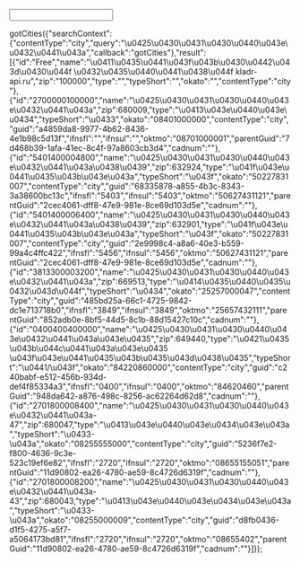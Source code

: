 <form> 
   <p><input list="cocktail"></p>
   <datalist id="cocktail">
    <option>Аперитивы</option>
    <option>Горячие</option>
    <option>Десертные</option>
    <option>Диджестивы</option>
    <option>Молочные</option>
    <option>Слоистые</option>
   </datalist> 
  </form> 


gotCities({"searchContext":{"contentType":"city","query":"\u0425\u0430\u0431\u0430\u0440\u043e\u0432\u0441\u043a","callback":"gotCities"},"result":[{"id":"Free","name":"\u0411\u0435\u0441\u043f\u043b\u0430\u0442\u043d\u0430\u044f \u0432\u0435\u0440\u0441\u0438\u044f kladr-api.ru","zip":"100000","type":"","typeShort":"","okato":"","contentType":"city"},{"id":"2700000100000","name":"\u0425\u0430\u0431\u0430\u0440\u043e\u0432\u0441\u043a","zip":680009,"type":"\u0413\u043e\u0440\u043e\u0434","typeShort":"\u0433","okato":"08401000000","contentType":"city","guid":"a4859da8-9977-4b62-8436-4e1b98c5d13f","ifnsfl":"","ifnsul":"","oktmo":"08701000001","parentGuid":"7d468b39-1afa-41ec-8c4f-97a8603cb3d4","cadnum":""},{"id":"5401400004800","name":"\u0425\u0430\u0431\u0430\u0440\u043e\u0432\u0441\u043a\u0438\u0439","zip":632924,"type":"\u041f\u043e\u0441\u0435\u043b\u043e\u043a","typeShort":"\u043f","okato":"50227831007","contentType":"city","guid":"68335878-a855-4b3c-8343-3a38600bc13c","ifnsfl":"5403","ifnsul":"5403","oktmo":"50627431121","parentGuid":"2cec4061-dff8-47e9-981e-8ce69d103d5e","cadnum":""},{"id":"5401400006400","name":"\u0425\u0430\u0431\u0430\u0440\u043e\u0432\u0441\u043a\u0438\u0439","zip":632901,"type":"\u041f\u043e\u0441\u0435\u043b\u043e\u043a","typeShort":"\u043f","okato":"50227831007","contentType":"city","guid":"2e9998c4-a8a6-40e3-b559-99a4c4ffc422","ifnsfl":"5456","ifnsul":"5456","oktmo":"50627431121","parentGuid":"2cec4061-dff8-47e9-981e-8ce69d103d5e","cadnum":""},{"id":"3813300003200","name":"\u0425\u0430\u0431\u0430\u0440\u043e\u0432\u0441\u043a","zip":669513,"type":"\u0414\u0435\u0440\u0435\u0432\u043d\u044f","typeShort":"\u0434","okato":"25257000047","contentType":"city","guid":"485bd25a-66c1-4725-9842-dc1e713718b0","ifnsfl":"3849","ifnsul":"3849","oktmo":"25657432111","parentGuid":"852adb0e-8bf5-44d5-8c1b-88d15427c10c","cadnum":""},{"id":"0400400400000","name":"\u0425\u0430\u0431\u0430\u0440\u043e\u0432\u0441\u043a\u043e\u0435","zip":649440,"type":"\u0421\u0435\u043b\u044c\u0441\u043a\u043e\u0435 \u043f\u043e\u0441\u0435\u043b\u0435\u043d\u0438\u0435","typeShort":"\u0441\/\u043f","okato":"84220860000","contentType":"city","guid":"c240babf-e512-456b-934d-def4f85334a3","ifnsfl":"0400","ifnsul":"0400","oktmo":"84620460","parentGuid":"948da642-a876-498c-8256-ac62264d62d8","cadnum":""},{"id":"2701800008400","name":"\u0425\u0430\u0431\u0430\u0440\u043e\u0432\u0441\u043a-47","zip":680047,"type":"\u0413\u043e\u0440\u043e\u0434\u043e\u043a","typeShort":"\u0433-\u043a","okato":"08255555000","contentType":"city","guid":"5236f7e2-f800-4636-9c3e-523c19ef6e82","ifnsfl":"2720","ifnsul":"2720","oktmo":"08655155051","parentGuid":"11d90802-ea26-4780-ae59-8c4726d6319f","cadnum":""},{"id":"2701800008200","name":"\u0425\u0430\u0431\u0430\u0440\u043e\u0432\u0441\u043a-43","zip":680043,"type":"\u0413\u043e\u0440\u043e\u0434\u043e\u043a","typeShort":"\u0433-\u043a","okato":"08255000009","contentType":"city","guid":"d8fb0436-d1f5-4275-a5f7-a5064173bd81","ifnsfl":"2720","ifnsul":"2720","oktmo":"08655402","parentGuid":"11d90802-ea26-4780-ae59-8c4726d6319f","cadnum":""}]});
